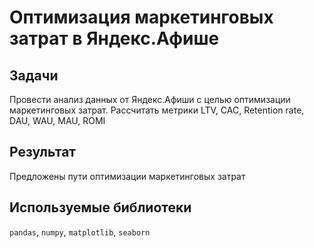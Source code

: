 Оптимизация маркетинговых затрат в Яндекс.Афише
==============

Задачи
-------
Провести анализ данных от Яндекс.Афиши с целью оптимизации маркетинговых затрат.
Рассчитать метрики LTV, CAC, Retention rate, DAU, WAU, MAU, ROMI

Результат
-------
Предложены пути оптимизации маркетинговых затрат

Используемые библиотеки
-------
`pandas`, `numpy`, `matplotlib`, `seaborn`
